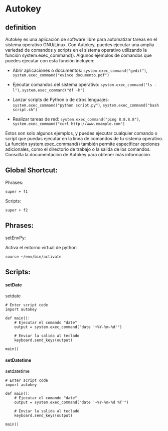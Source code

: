 # Autokey
## definition
Autokey es una aplicación de software libre para automatizar tareas en el sistema operativo GNU/Linux. Con Autokey, puedes ejecutar una amplia variedad de comandos y scripts en el sistema operativo utilizando la función system.exec_command(). Algunos ejemplos de comandos que puedes ejecutar con esta función incluyen:

* Abrir aplicaciones o documentos: `system.exec_command("gedit")`, `system.exec_command("evince documento.pdf")`

* Ejecutar comandos del sistema operativo: `system.exec_command("ls -l")`, `system.exec_command("df -h")`

* Lanzar scripts de Python o de otros lenguajes: `system.exec_command("python script.py")`, `system.exec_command("bash script.sh")`

* Realizar tareas de red: `system.exec_command("ping 8.8.8.8")`, `system.exec_command("curl http://www.example.com")`

Estos son solo algunos ejemplos, y puedes ejecutar cualquier comando o script que puedas ejecutar en la línea de comandos de tu sistema operativo. La función system.exec_command() también permite especificar opciones adicionales, como el directorio de trabajo o la salida de los comandos. Consulta la documentación de Autokey para obtener más información.

## Global Shortcut:
Phrases:
```
super + f1
```
Scripts:
```
super + f2
```
## Phrases:

setEnvPy:

Activa el entorno virtual de python
```
source ~/env/bin/activate
```
## Scripts:
#### setDate
setdate
```
# Enter script code
import autokey

def main():
    # Ejecutar el comando "date"
    output = system.exec_command("date '+%Y-%m-%d'")

    # Enviar la salida al teclado
    keyboard.send_keys(output)

main()
```
#### setDatetime
setdatetime
```
# Enter script code
import autokey

def main():
    # Ejecutar el comando "date"
    output = system.exec_command("date '+%Y-%m-%d %T'")

    # Enviar la salida al teclado
    keyboard.send_keys(output)

main()
```
